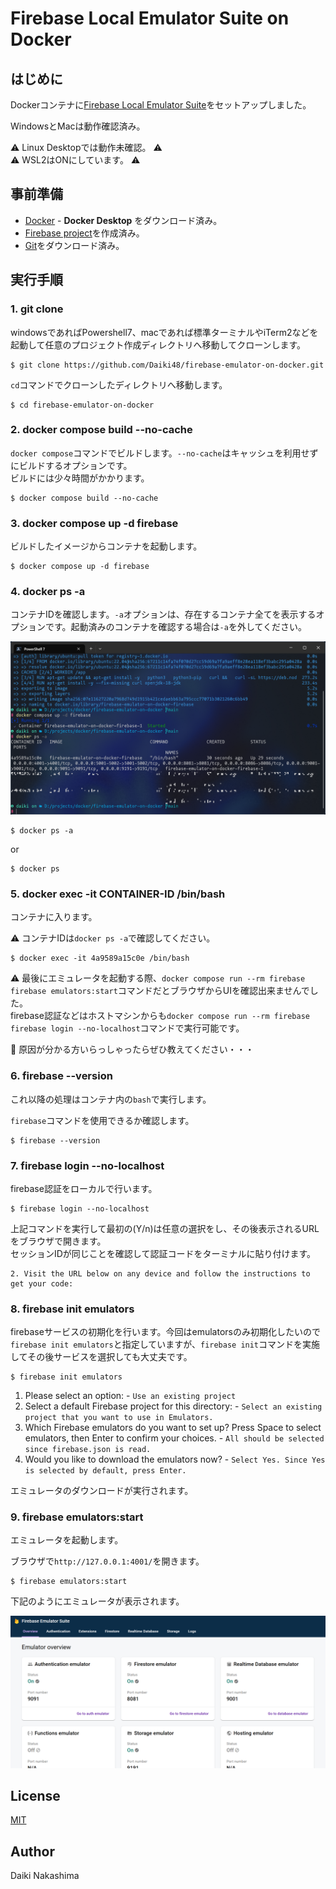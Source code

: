 # Firebase Local Emulator Suite on Docker

## はじめに

Dockerコンテナに[Firebase Local Emulator Suite](https://firebase.google.com/docs/emulator-suite)をセットアップしました。

WindowsとMacは動作確認済み。

:warning: Linux Desktopでは動作未確認。 :warning:  
:warning: WSL2はONにしています。 :warning:

## 事前準備

- [Docker](https://www.docker.com/) - **Docker Desktop** をダウンロード済み。
- [Firebase project](https://firebase.google.com/)を作成済み。
- [Git](https://git-scm.com/downloads)をダウンロード済み。

## 実行手順

### 1. git clone

windowsであればPowershell7、macであれば標準ターミナルやiTerm2などを起動して任意のプロジェクト作成ディレクトリへ移動してクローンします。

```shell
$ git clone https://github.com/Daiki48/firebase-emulator-on-docker.git
```

`cd`コマンドでクローンしたディレクトリへ移動します。

```shell
$ cd firebase-emulator-on-docker
```

### 2. docker compose build --no-cache

`docker compose`コマンドでビルドします。`--no-cache`はキャッシュを利用せずにビルドするオプションです。  
ビルドには少々時間がかかります。

```shell
$ docker compose build --no-cache
```

### 3. docker compose up -d firebase

ビルドしたイメージからコンテナを起動します。

```shell
$ docker compose up -d firebase
```

### 4. docker ps -a

コンテナIDを確認します。`-a`オプションは、存在するコンテナ全てを表示するオプションです。起動済みのコンテナを確認する場合は`-a`を外してください。

![01_Check_containerID](./screenshot/01_Check_containerID.png)


```shell
$ docker ps -a
```

or

```shell
$ docker ps
```

### 5. docker exec -it CONTAINER-ID /bin/bash

コンテナに入ります。

:warning: コンテナIDは`docker ps -a`で確認してください。

```shell
$ docker exec -it 4a9589a15c0e /bin/bash
```

:warning: 最後にエミュレータを起動する際、`docker compose run --rm firebase firebase emulators:start`コマンドだとブラウザからUIを確認出来ませんでした。  
firebase認証などはホストマシンからも`docker compose run --rm firebase firebase login --no-localhost`コマンドで実行可能です。

:pray: 原因が分かる方いらっしゃったらぜひ教えてください・・・

### 6. firebase --version

これ以降の処理はコンテナ内の`bash`で実行します。

`firebase`コマンドを使用できるか確認します。

```shell
$ firebase --version
```

### 7. firebase login --no-localhost

firebase認証をローカルで行います。

```shell
$ firebase login --no-localhost
```

上記コマンドを実行して最初の(Y/n)は任意の選択をし、その後表示されるURLをブラウザで開きます。  
セッションIDが同じことを確認して認証コードをターミナルに貼り付けます。

```
2. Visit the URL below on any device and follow the instructions to get your code:
```

### 8. firebase init emulators

firebaseサービスの初期化を行います。今回はemulatorsのみ初期化したいので`firebase init emulators`と指定していますが、`firebase init`コマンドを実施してその後サービスを選択しても大丈夫です。

```shell
$ firebase init emulators
```

1. Please select an option: - `Use an existing project`
2. Select a default Firebase project for this directory: - `Select an existing project that you want to use in Emulators.`
3. Which Firebase emulators do you want to set up? Press Space to select emulators, then Enter to confirm your choices. - `All should be selected since firebase.json is read.`
4. Would you like to download the emulators now? - `Select Yes. Since Yes is selected by default, press Enter.`

エミュレータのダウンロードが実行されます。

### 9. firebase emulators:start

エミュレータを起動します。

ブラウザで`http://127.0.0.1:4001/`を開きます。  

```shell
$ firebase emulators:start
```

下記のようにエミュレータが表示されます。

![02_start_emulator](./screenshot/02_start_emulator.png)

## License

[MIT](./LICENSE)

## Author

Daiki Nakashima